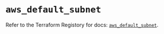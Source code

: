 # `aws_default_subnet`

Refer to the Terraform Registory for docs: [`aws_default_subnet`](https://registry.terraform.io/providers/hashicorp/aws/3.76.1/docs/resources/default_subnet).
